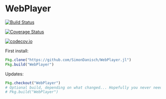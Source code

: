 # WebPlayer

[![Build Status](https://travis-ci.org/SimonDanisch/WebPlayer.jl.svg?branch=master)](https://travis-ci.org/SimonDanisch/WebPlayer.jl)

[![Coverage Status](https://coveralls.io/repos/SimonDanisch/WebPlayer.jl/badge.svg?branch=master&service=github)](https://coveralls.io/github/SimonDanisch/WebPlayer.jl?branch=master)

[![codecov.io](http://codecov.io/github/SimonDanisch/WebPlayer.jl/coverage.svg?branch=master)](http://codecov.io/github/SimonDanisch/WebPlayer.jl?branch=master)

First install:

```Julia
Pkg.clone("https://github.com/SimonDanisch/WebPlayer.jl")
Pkg.build("WebPlayer")
```

Updates:
```Julia
Pkg.checkout("WebPlayer")
# Optional build, depending on what changed... Hopefully you never need to rebuild:
# Pkg.build("WebPlayer")
```
